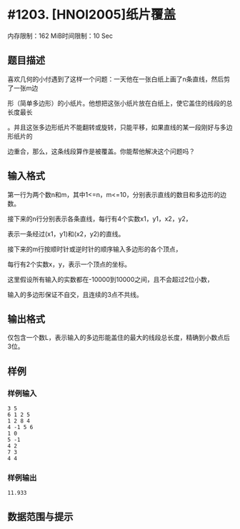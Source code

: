# #1203. [HNOI2005]纸片覆盖

内存限制：162 MiB时间限制：10 Sec

## 题目描述

喜欢几何的小付遇到了这样一个问题：一天他在一张白纸上画了n条直线，然后剪了一张m边

形（简单多边形）的小纸片。他想把这张小纸片放在白纸上，使它盖住的线段的总长度最长

。并且这张多边形纸片不能翻转或旋转，只能平移，如果直线的某一段刚好与多边形纸片的

边重合，那么，这条线段算作是被覆盖。你能帮他解决这个问题吗？

## 输入格式

第一行为两个数n和m，其中1<=n，m<=10，分别表示直线的数目和多边形的边数。

接下来的n行分别表示各条直线，每行有4个实数x1，y1，x2，y2，

表示一条经过(x1，y1)和(x2，y2)的直线。

接下来的m行按顺时针或逆时针的顺序输入多边形的各个顶点，

每行有2个实数x，y，表示一个顶点的坐标。

这里假设所有输入的实数都在-10000到10000之间，且不会超过2位小数，

输入的多边形保证不自交，且连续的3点不共线。

## 输出格式

仅包含一个数L，表示输入的多边形能盖住的最大的线段总长度，精确到小数点后3位。

## 样例

### 样例输入

    
    3 5                                     
    6 1 2 5
    1 2 8 4
    4 -1 5 6
    1 0
    5 -1
    4 2
    7 3
    4 4
    

### 样例输出

    
    11.933
    

## 数据范围与提示
